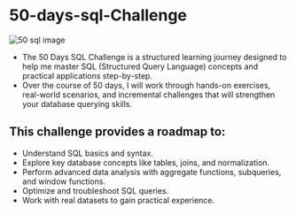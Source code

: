 # 50-days-sql-Challenge

![50 sql image](https://github.com/user-attachments/assets/4c1344e7-9abf-4a11-93e4-8b6a22076d89)


- The 50 Days SQL Challenge is a structured learning journey designed to help me master SQL (Structured Query Language) concepts and practical applications step-by-step.
- Over the course of 50 days, I will work through hands-on exercises, real-world scenarios, and incremental challenges that will strengthen your database querying skills.


## This challenge provides a roadmap to:

- Understand SQL basics and syntax.
- Explore key database concepts like tables, joins, and normalization.
- Perform advanced data analysis with aggregate functions, subqueries, and window functions.
- Optimize and troubleshoot SQL queries.
- Work with real datasets to gain practical experience.

